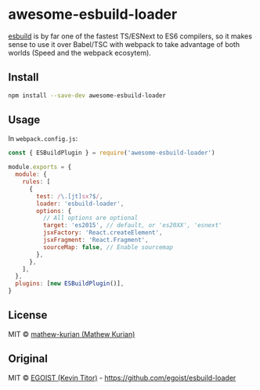 # awesome-esbuild-loader

[esbuild](https://github.com/evanw/esbuild) is by far one of the fastest TS/ESNext to ES6 compilers, so it makes sense to use it over Babel/TSC with webpack to take advantage of both worlds (Speed and the webpack ecosytem).

## Install

```bash
npm install --save-dev awesome-esbuild-loader
```

## Usage

In `webpack.config.js`:

```js
const { ESBuildPlugin } = require('awesome-esbuild-loader')

module.exports = {
  module: {
    rules: [
      {
        test: /\.[jt]sx?$/,
        loader: 'esbuild-loader',
        options: {
          // All options are optional
          target: 'es2015', // default, or 'es20XX', 'esnext'
          jsxFactory: 'React.createElement',
          jsxFragment: 'React.Fragment',
          sourceMap: false, // Enable sourcemap
        },
      },
    ],
  },
  plugins: [new ESBuildPlugin()],
}
```

## License

MIT &copy; [mathew-kurian (Mathew Kurian)](https://github.com/mathew-kurian)

## Original

MIT &copy; [EGOIST (Kevin Titor)](https://github.com/sponsors/egoist) - https://github.com/egoist/esbuild-loader
